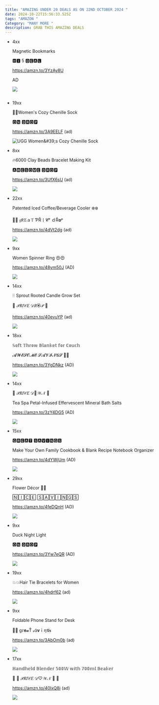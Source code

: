 ```yaml
---
title: "AMAZING UNDER 20 DEALS AS ON 22ND OCTOBER 2024 "
date: 2024-10-22T15:56:33.525Z
tags: "AMAZON "
Category: "MANY MORE "
description: GRAB THIS AMAZING DEALS
---
```

* <!--StartFragment-->

  4xx

  Magnetic Bookmarks

  🅷🅸 5 🅳🅴🅰🅻

  https://amzn.to/3YzAy8U

  AD

  <!--EndFragment--><!--StartFragment-->

  ![](https://m.media-amazon.com/images/I/71odA5qFJsS._AC_SL1500_.jpg)

  <!--EndFragment-->

  ![]()
* <!--StartFragment-->

  19xx

  🧦🧦Women's Cozy Chenille Sock

  🅾🅽 🅳🆁🅾🅿

  https://amzn.to/3A9EELF (ad)

  <!--EndFragment--><!--StartFragment-->

  ![UGG Women\&#39;s Cozy Chenille Sock](https://m.media-amazon.com/images/I/61g6vyza-4L._AC_SX679_.jpg)

  <!--EndFragment-->
* <!--StartFragment-->

  8xx

  🔥6000 Clay Beads Bracelet Making Kit

  🅰🆆🅴🆂🅾🅼🅴 🅳🆁🅾🅿

  https://amzn.to/3UfX6sU (ad)

  <!--EndFragment--><!--StartFragment-->

  ![](https://m.media-amazon.com/images/I/819HZrh0cIL._AC_SL1500_.jpg)

  <!--EndFragment-->
* <!--StartFragment-->

  22xx

  Patented Iced Coffee/Beverage Cooler ❄️❄️

  💋💜 𝔤ᖇ𝔼ａ𝕋 ƤŘ丨𝓒ᵉ ｄŘ𝐨ᵖ

  https://amzn.to/4dVt2dg (ad)

  <!--EndFragment--><!--StartFragment-->

  ![](https://m.media-amazon.com/images/I/91m2EWJd+FL._AC_SL1500_.jpg)

  <!--EndFragment-->
* <!--StartFragment-->

  9xx

  Women Spinner Ring 😍😍

  https://amzn.to/48ym50J (AD)

  <!--EndFragment--><!--StartFragment-->

  ![](https://m.media-amazon.com/images/I/61duy+2MHRL._AC_SL1200_.jpg)

  <!--EndFragment-->
* <!--StartFragment-->

  14xx

  🕯🕯 Sprout Rooted Candle Grow Set

  🎀 𝒫𝑅𝐼𝒞𝐸 𝒟𝑅🏵𝒫 🎀

  https://amzn.to/40evuYP (ad)

  <!--EndFragment--><!--StartFragment-->

  ![](https://m.media-amazon.com/images/I/41gdf+cFGrL._AC_.jpg)

  <!--EndFragment-->
* <!--StartFragment-->

  18xx

  𝕊𝕠𝕗𝕥 𝕋𝕙𝕣𝕠𝕨 𝔹𝕝𝕒𝕟𝕜𝕖𝕥 𝕗𝕠𝕣 ℂ𝕠𝕦𝕔𝕙

  𝓐𝓦𝓔𝓢𝓞𝓜𝓔 𝓢𝓐𝓥𝓘𝓝𝓖𝓢 🔽⏬

  https://amzn.to/3YgDNkz (AD)

  <!--EndFragment--><!--StartFragment-->

  ![](https://m.media-amazon.com/images/I/91nc6x8xtjL._AC_SL1500_.jpg)

  <!--EndFragment-->
* <!--StartFragment-->

  14xx

  🎀 𝒫𝑅𝐼𝒞𝐸 𝒟💙𝒲𝒩 🎀

  Tea Spa Petal-Infused Effervescent Mineral Bath Salts

  https://amzn.to/3zY4DG5 (AD)

  <!--EndFragment--><!--StartFragment-->

  ![](https://m.media-amazon.com/images/I/81ngmknuuxL._SL1500_.jpg)

  <!--EndFragment-->
* <!--StartFragment-->

  15xx

  🅶🆁🅴🅰🆃 🆂🅰🆅🅸🅽🅶🆂

  Make Your Own Family Cookbook & Blank Recipe Notebook Organizer

  https://amzn.to/4dYWjUm (AD)

  <!--EndFragment--><!--StartFragment-->

  ![](https://m.media-amazon.com/images/I/810iCxqj3rL._AC_SL1500_.jpg)

  <!--EndFragment-->
* <!--StartFragment-->

  29xx

  Flower Décor 💐💐

  🄽🄸🄲🄴 🅂🄰🅅🄸🄽🄶🅂

  https://amzn.to/4feDQnH (AD)

  <!--EndFragment--><!--StartFragment-->

  ![](https://m.media-amazon.com/images/I/71MyEY3x6kL._AC_SL1500_.jpg)

  <!--EndFragment-->
* <!--StartFragment-->

  9xx

  Duck Night Light

  🅾🅽 🅳🆁🅾🅿

  https://amzn.to/3Yw7eQR (AD)

  <!--EndFragment--><!--StartFragment-->

  ![](https://m.media-amazon.com/images/I/71mHd49OclL._AC_SL1500_.jpg)

  <!--EndFragment-->
* <!--StartFragment-->

  19xx

  💥💥Hair Tie Bracelets for Women

  https://amzn.to/4hdrf62 (ad)

  <!--EndFragment--><!--StartFragment-->

  ![](https://m.media-amazon.com/images/I/71PyHDmxOfL._SL1500_.jpg)

  <!--EndFragment-->
* <!--StartFragment-->

  9xx

  Foldable Phone Stand for Desk

  🍭💙 g𝕣𝐞𝓪Ť 𝓈ά𝐯ｉη𝓖𝐬

  https://amzn.to/3AbOm0b (ad)

  <!--EndFragment--><!--StartFragment-->

  ![](https://m.media-amazon.com/images/I/61kvIyvKxVL._AC_SL1500_.jpg)

  <!--EndFragment-->
* <!--StartFragment-->

  17xx

  ℍ𝕒𝕟𝕕𝕙𝕖𝕝𝕕 𝔹𝕝𝕖𝕟𝕕𝕖𝕣 𝟝𝟘𝟘𝕎 𝕨𝕚𝕥𝕙 𝟟𝟘𝟘𝕞𝕝 𝔹𝕖𝕒𝕜𝕖𝕣

  🍒 🎀 𝒫𝑅𝐼𝒞𝐸 𝒟♡𝒲𝒩 🎀 🍒

  https://amzn.to/40lxQ8i (ad)

  <!--EndFragment--><!--StartFragment-->

  ![](https://m.media-amazon.com/images/I/715SOlRB7WL._AC_SL1500_.jpg)

  <!--EndFragment-->